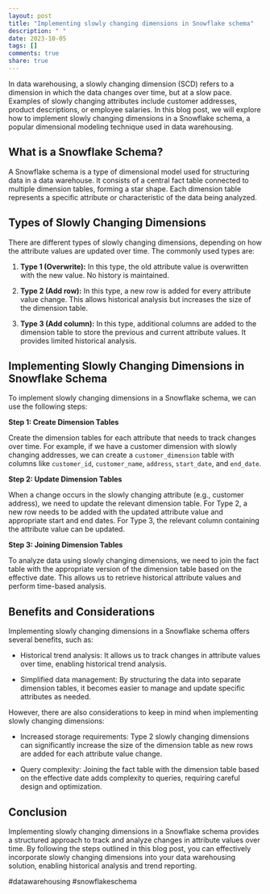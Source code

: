 ```yaml
---
layout: post
title: "Implementing slowly changing dimensions in Snowflake schema"
description: " "
date: 2023-10-05
tags: []
comments: true
share: true
---
```


In data warehousing, a slowly changing dimension (SCD) refers to a dimension in which the data changes over time, but at a slow pace. Examples of slowly changing attributes include customer addresses, product descriptions, or employee salaries. In this blog post, we will explore how to implement slowly changing dimensions in a Snowflake schema, a popular dimensional modeling technique used in data warehousing.

## What is a Snowflake Schema?

A Snowflake schema is a type of dimensional model used for structuring data in a data warehouse. It consists of a central fact table connected to multiple dimension tables, forming a star shape. Each dimension table represents a specific attribute or characteristic of the data being analyzed.

## Types of Slowly Changing Dimensions

There are different types of slowly changing dimensions, depending on how the attribute values are updated over time. The commonly used types are:

1. **Type 1 (Overwrite):** In this type, the old attribute value is overwritten with the new value. No history is maintained.

2. **Type 2 (Add row):** In this type, a new row is added for every attribute value change. This allows historical analysis but increases the size of the dimension table.

3. **Type 3 (Add column):** In this type, additional columns are added to the dimension table to store the previous and current attribute values. It provides limited historical analysis.

## Implementing Slowly Changing Dimensions in Snowflake Schema

To implement slowly changing dimensions in a Snowflake schema, we can use the following steps:

**Step 1: Create Dimension Tables**

Create the dimension tables for each attribute that needs to track changes over time. For example, if we have a customer dimension with slowly changing addresses, we can create a `customer_dimension` table with columns like `customer_id`, `customer_name`, `address`, `start_date`, and `end_date`.

**Step 2: Update Dimension Tables**

When a change occurs in the slowly changing attribute (e.g., customer address), we need to update the relevant dimension table. For Type 2, a new row needs to be added with the updated attribute value and appropriate start and end dates. For Type 3, the relevant column containing the attribute value can be updated.

**Step 3: Joining Dimension Tables**

To analyze data using slowly changing dimensions, we need to join the fact table with the appropriate version of the dimension table based on the effective date. This allows us to retrieve historical attribute values and perform time-based analysis.

## Benefits and Considerations

Implementing slowly changing dimensions in a Snowflake schema offers several benefits, such as:

- Historical trend analysis: It allows us to track changes in attribute values over time, enabling historical trend analysis.

- Simplified data management: By structuring the data into separate dimension tables, it becomes easier to manage and update specific attributes as needed.

However, there are also considerations to keep in mind when implementing slowly changing dimensions:

- Increased storage requirements: Type 2 slowly changing dimensions can significantly increase the size of the dimension table as new rows are added for each attribute value change.

- Query complexity: Joining the fact table with the dimension table based on the effective date adds complexity to queries, requiring careful design and optimization.

## Conclusion

Implementing slowly changing dimensions in a Snowflake schema provides a structured approach to track and analyze changes in attribute values over time. By following the steps outlined in this blog post, you can effectively incorporate slowly changing dimensions into your data warehousing solution, enabling historical analysis and trend reporting.

#datawarehousing #snowflakeschema